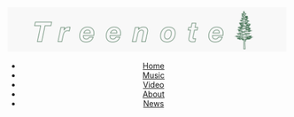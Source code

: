 <header>
<a href="index.html">
			<img src="assets/svg/treenote-banner.svg" alt="Treenote" class="banner" type="image">
		</a>
		<div>
			<nav>
				<ul>
					<li><a href="index.html" class="nav-text">Home</a></li>
					<li><a href="music.html" class="nav-text">Music</a></li>
					<li><a href="video.html" class="nav-text">Video</a></li>
					<li><a href="about.html" class="nav-text">About</a></li>
					<li><a href="news.html" class="nav-text">News</a></li>
				</ul>
			</nav>
		</div>
</header>